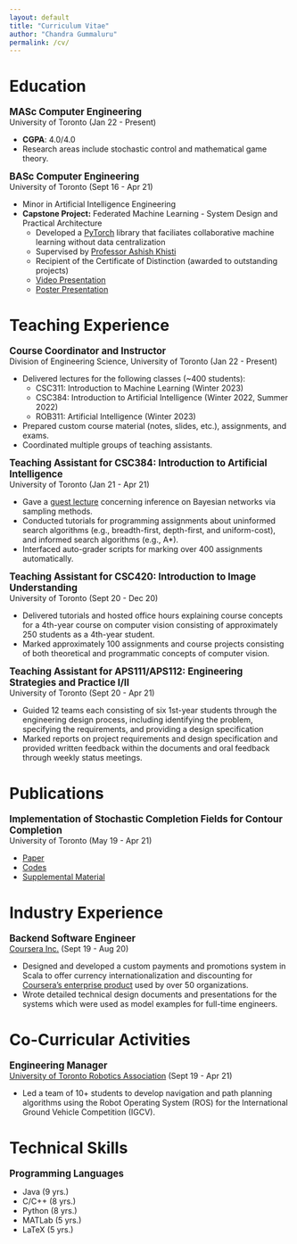 ```yaml
---
layout: default
title: "Curriculum Vitae"
author: "Chandra Gummaluru"
permalink: /cv/
---
```


# Education
<big><b>MASc Computer Engineering</b></big><br>
University of Toronto (Jan 22 - Present)
 - **CGPA**: 4.0/4.0
 - Research areas include stochastic control and mathematical game theory.

<big><b>BASc Computer Engineering</b></big><br>
University of Toronto (Sept 16 - Apr 21)
 - Minor in Artificial Intelligence Engineering
 - **Capstone Project:** Federated Machine Learning - System Design and Practical Architecture
      - Developed a [PyTorch](https://pytorch.org/) library that faciliates collaborative machine learning without data centralization
      - Supervised by [Professor Ashish Khisti](https://www.ece.utoronto.ca/people/khisti-a/)
      - Recipient of the Certificate of Distinction (awarded to outstanding projects)
      - [Video Presentation](https://youtu.be/Ep5phZmgyEA)
      - [Poster Presentation](https://github.com/chandra-gummaluru/chandra-gummaluru.github.io/raw/master/media/notes/poster.pdf)
     
# Teaching Experience

<big><b>Course Coordinator and Instructor</b></big><br>
Division of Engineering Science, University of Toronto (Jan 22 - Present)
 - Delivered lectures for the following classes (~400 students):
      - CSC311: Introduction to Machine Learning (Winter 2023)
      - CSC384: Introduction to Artificial Intelligence (Winter 2022, Summer 2022)
      - ROB311: Artificial Intelligence (Winter 2023)
 - Prepared custom course material (notes, slides, etc.), assignments, and exams.
 - Coordinated multiple groups of teaching assistants.
 
<big><b>Teaching Assistant for CSC384: Introduction to Artificial Intelligence</b></big><br>
University of Toronto  (Jan 21 - Apr 21)

 - Gave a [guest lecture](https://www.youtube.com/watch?v=gy3e1OVj_Hw&feature=youtu.be) concerning inference on Bayesian networks via sampling methods.
 - Conducted tutorials for programming assignments about uninformed search algorithms (e.g., breadth-first, depth-first, and uniform-cost), and informed search algorithms (e.g., A*).
 - Interfaced auto-grader scripts for marking over 400 assignments automatically.
 
<big><b>Teaching Assistant for CSC420: Introduction to Image Understanding</b></big><br>
University of Toronto  (Sept 20 - Dec 20)

 - Delivered tutorials and hosted office hours explaining course concepts for a 4th-year course on computer vision consisting of approximately 250 students as a 4th-year student.
 - Marked approximately 100 assignments and course projects consisting of both theoretical and programmatic concepts of computer vision.

<big><b>Teaching Assistant for APS111/APS112: Engineering Strategies and Practice I/II</b></big><br>
University of Toronto  (Sept 20 - Apr 21)

 - Guided 12 teams each consisting of six 1st-year students through the engineering design process, including identifying the problem, specifying the requirements, and providing a design specification
 - Marked reports on project requirements and design specification and provided written feedback within the documents and oral feedback through weekly status meetings.

# Publications
<big><b>Implementation of Stochastic Completion Fields for Contour Completion</b></big><br>
University of Toronto (May 19 - Apr 21)

 - [Paper](https://mrezanejad.github.io/files/bmvc2021.pdf)
 - [Codes](https://github.com/sidguptacode/Stochastic_Completion_Fields)
 - [Supplemental Material](https://www.bmvc2021-virtualconference.com/assets/supp/1075_supp.zip)

# Industry Experience
<big><b>Backend Software Engineer</b></big><br>
[Coursera Inc.](https://www.coursera.org/) (Sept 19 - Aug 20)

 - Designed and developed a custom payments and promotions system in Scala to offer currency internationalization and discounting for [Coursera’s enterprise product](https://www.coursera.org/business/) used by over 50 organizations.
 - Wrote detailed technical design documents and presentations for the systems which were used as model examples for full-time engineers.

# Co-Curricular Activities
<big><b>Engineering Manager</b></big><br>
[University of Toronto Robotics Association](http://www.utra.ca/) (Sept 19 - Apr 21)

 - Led a team of 10+ students to develop navigation and path planning algorithms using the Robot Operating System (ROS) for the International Ground Vehicle Competition (IGCV).

# Technical Skills
<big><b>Programming Languages</b></big>

- Java (9 yrs.)
- C/C++ (8 yrs.)
- Python (8 yrs.)
- MATLab (5 yrs.)
- LaTeX (5 yrs.)

